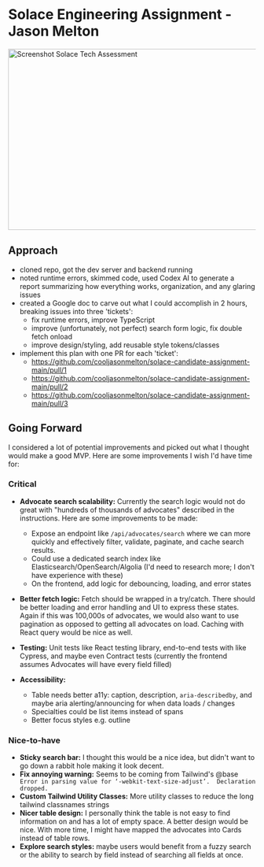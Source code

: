 # Solace Engineering Assignment - Jason Melton

<img width="715" height="368" alt="Screenshot Solace Tech Assessment" src="https://github.com/user-attachments/assets/00fed225-3743-41ba-83a7-fa09e1a52c8e" />

## Approach

- cloned repo, got the dev server and backend running
- noted runtime errors, skimmed code, used Codex AI to generate a report summarizing how everything works, organization, and any glaring issues
- created a Google doc to carve out what I could accomplish in 2 hours, breaking issues into three 'tickets':
  - fix runtime errors, improve TypeScript
  - improve (unfortunately, not perfect) search form logic, fix double fetch onload
  - improve design/styling, add reusable style tokens/classes
- implement this plan with one PR for each 'ticket':
  - https://github.com/cooljasonmelton/solace-candidate-assignment-main/pull/1
  - https://github.com/cooljasonmelton/solace-candidate-assignment-main/pull/2
  - https://github.com/cooljasonmelton/solace-candidate-assignment-main/pull/3

## Going Forward

I considered a lot of potential improvements and picked out what I thought would make a good MVP. Here are some improvements I wish I'd have time for:

### Critical

- <b>Advocate search scalability:</b> Currently the search logic would not do great with "hundreds of thousands of advocates" described in the instructions. Here are some improvements to be made:

  - Expose an endpoint like `/api/advocates/search` where we can more quickly and effectively filter, validate, paginate, and cache search results.
  - Could use a dedicated search index like Elasticsearch/OpenSearch/Algolia (I'd need to research more; I don't have experience with these)
  - On the frontend, add logic for debouncing, loading, and error states

- <b>Better fetch logic:</b> Fetch should be wrapped in a try/catch. There should be better loading and error handling and UI to express these states. Again if this was 100,000s of advocates, we would also want to use pagination as opposed to getting all advocates on load. Caching with React query would be nice as well.

- <b>Testing:</b> Unit tests like React testing library, end-to-end tests with like Cypress, and maybe even Contract tests (currently the frontend assumes Advocates will have every field filled)

- <b>Accessibility:</b>
  - Table needs better a11y: caption, description, `aria-describedby`, and maybe aria alerting/announcing for when data loads / changes
  - Specialties could be list items instead of spans
  - Better focus styles e.g. outline

### Nice-to-have

- <b>Sticky search bar:</b> I thought this would be a nice idea, but didn't want to go down a rabbit hole making it look decent.
- <b>Fix annoying warning:</b> Seems to be coming from Tailwind's @base
  `​​Error in parsing value for ‘-webkit-text-size-adjust’.  Declaration dropped.`
- <b>Custom Tailwind Utility Classes:</b> More utility classes to reduce the long tailwind classnames strings
- <b>Nicer table design:</b> I personally think the table is not easy to find information on and has a lot of empty space. A better design would be nice. With more time, I might have mapped the advocates into Cards instead of table rows.
- <b>Explore search styles:</b> maybe users would benefit from a fuzzy search or the ability to search by field instead of searching all fields at once.
